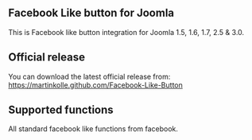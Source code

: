 Facebook Like button for Joomla
----

This is Facebook like button integration for Joomla 1.5, 1.6, 1.7, 2.5 & 3.0. 

Official release
----
You can download the latest official release from:
https://martinkolle.github.com/Facebook-Like-Button

Supported functions
----

All standard facebook like functions from facebook. 
